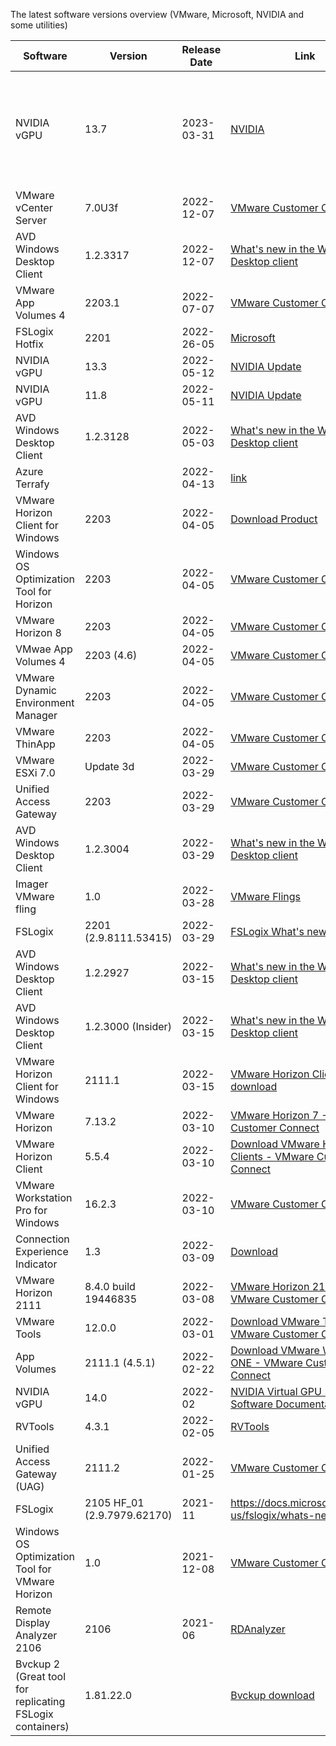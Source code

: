 The latest software versions overview (VMware, Microsoft, NVIDIA and some utilities)

| **Software** | **Version** | **Release Date** | **Link** | *Remark** |
| --- | --- | --- | --- | --- |
| NVIDIA vGPU | 13.7 | 2023-03-31 | [NVIDIA](https://docs.nvidia.com/grid/13.0/whats-new-vgpu/index.html#updates-release-update-7) | Support for Windows 10/11 22H2 and Horizon 2212 (8.8) |
| VMware vCenter Server | 7.0U3f | 2022-12-07 | [VMware Customer Connect](https://customerconnect.vmware.com/downloads/details?downloadGroup=VC70U3F&productId=974&rPId=90009) |
| AVD Windows Desktop Client | 1.2.3317 | 2022-12-07 | [What's new in the Windows Desktop client](https://docs.microsoft.com/en-us/windows-server/remote/remote-desktop-services/clients/windowsdesktop-whatsnew) |
| VMware App Volumes 4 | 2203.1 | 2022-07-07 | [VMware Customer Connect](https://customerconnect.vmware.com/downloads/details?downloadGroup=AV-461-NOEDITION&productId=1227&rPId=89311) |
| FSLogix Hotfix | 2201 | 2022-26-05 | [Microsoft](https://docs.microsoft.com/en-us/fslogix/whats-new) |
| NVIDIA vGPU | 13.3 | 2022-05-12 | [NVIDIA Update](https://docs.nvidia.com/grid/13.0/index.html) |
| NVIDIA vGPU | 11.8 | 2022-05-11 | [NVIDIA Update](https://docs.nvidia.com/grid/11.0/index.html) |
| AVD Windows Desktop Client | 1.2.3128 | 2022-05-03 | [What's new in the Windows Desktop client](https://docs.microsoft.com/en-us/windows-server/remote/remote-desktop-services/clients/windowsdesktop-whatsnew) |
| Azure Terrafy | | 2022-04-13| [link](https://github.com/Azure/aztfy) |
| VMware Horizon Client for Windows | 2203 | 2022-04-05 | [Download Product](https://customerconnect.vmware.com/en/downloads/details?downloadGroup=CART23FQ1_WIN_2203&productId=1027&rPId=87547) |
| Windows OS Optimization Tool for Horizon | 2203 | 2022-04-05 | [VMware Customer Connect](https://customerconnect.vmware.com/en/downloads/details?downloadGroup=CART_OSOT_1_1&productId=1235&rPId=79991) |
| VMware Horizon 8 | 2203 | 2022-04-05 | [VMware Customer Connect](https://customerconnect.vmware.com/downloads/info/slug/desktop_end_user_computing/vmware_horizon/2203) |
| VMwae App Volumes 4 | 2203 (4.6) | 2022-04-05 | [VMware Customer Connect](https://customerconnect.vmware.com/downloads/details?downloadGroup=AV-460-NOEDITION&productId=1269&rPId=86772) |
| VMware Dynamic Environment Manager | 2203 | 2022-04-05 | [VMware Customer Connect](https://customerconnect.vmware.com/downloads/details?downloadGroup=DEM-105-RENTERPRISE&productId=1269&rPId=86772) |
| VMware ThinApp | 2203 | 2022-04-05 | [VMware Customer Connect](https://customerconnect.vmware.com/downloads/details?downloadGroup=THIN-2203&productId=1269&rPId=86770) |
| VMware ESXi 7.0 | Update 3d | 2022-03-29 | [VMware Customer Connect](https://customerconnect.vmware.com/downloads/details?downloadGroup=VC70U3D&productId=974&rPId=81436) |
| Unified Access Gateway | 2203 | 2022-03-29 | [VMware Customer Connect](https://customerconnect.vmware.com/downloads/info/slug/desktop_end_user_computing/vmware_unified_access_gateway/22_03)
| AVD Windows Desktop Client | 1.2.3004 | 2022-03-29 | [What's new in the Windows Desktop client](https://docs.microsoft.com/en-us/windows-server/remote/remote-desktop-services/clients/windowsdesktop-whatsnew) |
| Imager VMware fling | 1.0 | 2022-03-28 | [VMware Flings](https://flings.vmware.com/imager) |
| FSLogix | 2201 (2.9.8111.53415) | 2022-03-29 | [FSLogix What's new](https://docs.microsoft.com/en-us/fslogix/whats-new)
| AVD Windows Desktop Client | 1.2.2927 | 2022-03-15 | [What's new in the Windows Desktop client](https://docs.microsoft.com/en-us/windows-server/remote/remote-desktop-services/clients/windowsdesktop-whatsnew) |
| AVD Windows Desktop Client | 1.2.3000 (Insider) | 2022-03-15 | [What's new in the Windows Desktop client](https://docs.microsoft.com/en-us/windows-server/remote/remote-desktop-services/clients/windowsdesktop-whatsnew) |
| VMware Horizon Client for Windows | 2111.1 | 2022-03-15 | [VMware Horizon Client download](https://customerconnect.vmware.com/downloads/details?downloadGroup=CART23FQ1_WIN_2111_1&productId=1027&rPId=86148)
| VMware Horizon | 7.13.2 | 2022-03-10 | [VMware Horizon 7 - VMware Customer Connect](https://customerconnect.vmware.com/downloads/info/slug/desktop_end_user_computing/vmware_horizon/7_13) |
| VMware Horizon Client | 5.5.4 | 2022-03-10 | [Download VMware Horizon Clients - VMware Customer Connect](https://customerconnect.vmware.com/downloads/details?downloadGroup=CART23FQ1_WIN_554&productId=863&rPId=86113) |
| VMware Workstation Pro for Windows | 16.2.3 | 2022-03-10 | [VMware Customer Connect](https://customerconnect.vmware.com/downloads/details?downloadGroup=WKST-1623-WIN-NEW&productId=1269&rPId=86771) |
| Connection Experience Indicator | 1.3 | 2022-03-09 | [Download](https://bramwolfs.com/2020/03/11/connection-experience-indicator-for-rds-wvd/) |
| VMware Horizon 2111 | 8.4.0 build 19446835 | 2022-03-08 | [VMware Horizon 2111 - VMware Customer Connect](https://customerconnect.vmware.com/downloads/details?downloadGroup=HZ-2111-STD&productId=1227&rPId=85179) |
| VMware Tools | 12.0.0 | 2022-03-01 | [Download VMware Tools - VMware Customer Connect](https://customerconnect.vmware.com/en/downloads/info/slug/datacenter_cloud_infrastructure/vmware_tools/12_x) |
| App Volumes | 2111.1 (4.5.1) | 2022-02-22 | [Download VMware Workspace ONE - VMware Customer Connect](https://customerconnect.vmware.com/en/downloads/details?downloadGroup=AV-451-SUB&productId=734) | 
| NVIDIA vGPU | 14.0 | 2022-02 | [NVIDIA Virtual GPU (vGPU) Software Documentation](https://docs.nvidia.com/grid/index.html) |
| RVTools | 4.3.1 | 2022-02-05 | [RVTools](https://www.robware.net/rvtools/) |
| Unified Access Gateway (UAG) | 2111.2 | 2022-01-25 | [VMware Customer Connect](https://customerconnect.vmware.com/en/downloads/details?downloadGroup=UAG-21112&productId=1229&rPId=83412) |
| FSLogix | 2105 HF\_01 (2.9.7979.62170) | 2021-11 | https://docs.microsoft.com/en-us/fslogix/whats-new |
| Windows OS Optimization Tool for VMware Horizon | 1.0 | 2021-12-08 | [VMware Customer Connect](https://customerconnect.vmware.com/en/downloads/details?downloadGroup=CART_OSOT_1_0&productId=1235&rPId=79991) |
| Remote Display Analyzer 2106 | 2106 | 2021-06 | [RDAnalyzer](https://rdanalyzer.com/downloads/) |
| Bvckup 2 (Great tool for replicating FSLogix containers) | 1.81.22.0 | | [Bvckup download](https://bvckup2.com/)
